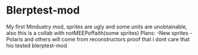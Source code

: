 # Blerptest-mod
My first Mindustry mod, sprites are ugly and some units are unobtainable, also this is a collab with notMEEPoffaith(some sprites)
Plans:
-New sprites
-Polaris and others will come from reconstructors
            proof that i dont care that hio tested blerptest-mod
